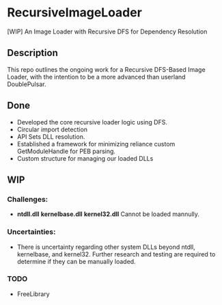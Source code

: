 # RecursiveImageLoader
[WIP] An Image Loader with Recursive DFS for Dependency Resolution

## Description
This repo outlines the ongoing work for a Recursive DFS-Based Image Loader, with the intention to be a more advanced than userland DoublePulsar.

## Done
- Developed the core recursive loader logic using DFS.
- Circular import detection
- API Sets DLL resolution.
- Established a framework for minimizing reliance custom GetModuleHandle for PEB parsing.
- Custom structure for managing our loaded DLLs

## WIP
### Challenges:
- **ntdll.dll** **kernelbase.dll** **kernel32.dll** Cannot be loaded mannully.

### Uncertainties:
- There is uncertainty regarding other system DLLs beyond ntdll, kernelbase, and kernel32. Further research and testing are required to determine if they can be manually loaded.

### TODO
- FreeLibrary
